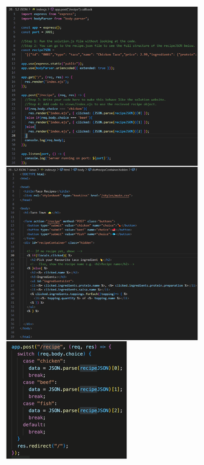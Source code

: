 ![TACO TOWN TASK: index.js](image.png)
![TACO TOWN TASK: index.ejs](image-1.png)
![TACO TOWN TASK: Angela's Switch Statements](image-2.png)